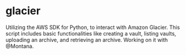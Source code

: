 # glacier
Utilizing the AWS SDK for Python, to interact with Amazon Glacier. This script includes basic functionalities like creating a vault, listing vaults, uploading an archive, and retrieving an archive. Working on it with @Montana.
